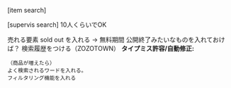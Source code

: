 
[item search]
	

[supervis search]
	10人くらいでOK



売れる要素
	sold out を入れる -> 
	無料期間 公開終了みたいなものを入れておけば？
	検索履歴をつける（ZOZOTOWN）
	**タイプミス許容/自動修正:**

	（商品が増えたら）
	よく検索されるワードを入れる。
	フィルタリング機能を入れる

